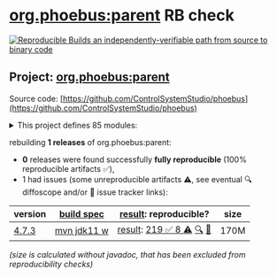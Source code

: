 [org.phoebus:parent](https://central.sonatype.com/artifact/org.phoebus/parent/versions) RB check
=======

[![Reproducible Builds](https://reproducible-builds.org/images/logos/rb.svg) an independently-verifiable path from source to binary code](https://reproducible-builds.org/)

## Project: [org.phoebus:parent](https://central.sonatype.com/artifact/org.phoebus/parent/versions)

Source code: [https://github.com/ControlSystemStudio/phoebus](https://github.com/ControlSystemStudio/phoebus)

<details><summary>This project defines 85 modules:</summary>

* [org.phoebus:app](https://central.sonatype.com/artifact/org.phoebus/app/4.7.3)
* [org.phoebus:app-3d-viewer](https://central.sonatype.com/artifact/org.phoebus/app-3d-viewer/4.7.3)
* [org.phoebus:app-alarm](https://central.sonatype.com/artifact/org.phoebus/app-alarm/4.7.3)
* [org.phoebus:app-alarm-datasouce](https://central.sonatype.com/artifact/org.phoebus/app-alarm-datasouce/4.7.3)
* [org.phoebus:app-alarm-logging-ui](https://central.sonatype.com/artifact/org.phoebus/app-alarm-logging-ui/4.7.3)
* [org.phoebus:app-alarm-model](https://central.sonatype.com/artifact/org.phoebus/app-alarm-model/4.7.3)
* [org.phoebus:app-alarm-ui](https://central.sonatype.com/artifact/org.phoebus/app-alarm-ui/4.7.3)
* [org.phoebus:app-channel](https://central.sonatype.com/artifact/org.phoebus/app-channel/4.7.3)
* [org.phoebus:app-channel-channelfinder](https://central.sonatype.com/artifact/org.phoebus/app-channel-channelfinder/4.7.3)
* [org.phoebus:app-channel-utility](https://central.sonatype.com/artifact/org.phoebus/app-channel-utility/4.7.3)
* [org.phoebus:app-channel-views](https://central.sonatype.com/artifact/org.phoebus/app-channel-views/4.7.3)
* [org.phoebus:app-console](https://central.sonatype.com/artifact/org.phoebus/app-console/4.7.3)
* [org.phoebus:app-credentials-management](https://central.sonatype.com/artifact/org.phoebus/app-credentials-management/4.7.3)
* [org.phoebus:app-databrowser](https://central.sonatype.com/artifact/org.phoebus/app-databrowser/4.7.3)
* [org.phoebus:app-databrowser-timescale](https://central.sonatype.com/artifact/org.phoebus/app-databrowser-timescale/4.7.3)
* [org.phoebus:app-diag](https://central.sonatype.com/artifact/org.phoebus/app-diag/4.7.3)
* [org.phoebus:app-display](https://central.sonatype.com/artifact/org.phoebus/app-display/4.7.3)
* [org.phoebus:app-display-adapters](https://central.sonatype.com/artifact/org.phoebus/app-display-adapters/4.7.3)
* [org.phoebus:app-display-convert-edm](https://central.sonatype.com/artifact/org.phoebus/app-display-convert-edm/4.7.3)
* [org.phoebus:app-display-convert-medm](https://central.sonatype.com/artifact/org.phoebus/app-display-convert-medm/4.7.3)
* [org.phoebus:app-display-editor](https://central.sonatype.com/artifact/org.phoebus/app-display-editor/4.7.3)
* [org.phoebus:app-display-fonts](https://central.sonatype.com/artifact/org.phoebus/app-display-fonts/4.7.3)
* [org.phoebus:app-display-linearmeter](https://central.sonatype.com/artifact/org.phoebus/app-display-linearmeter/4.7.3)
* [org.phoebus:app-display-model](https://central.sonatype.com/artifact/org.phoebus/app-display-model/4.7.3)
* [org.phoebus:app-display-navigation](https://central.sonatype.com/artifact/org.phoebus/app-display-navigation/4.7.3)
* [org.phoebus:app-display-representation](https://central.sonatype.com/artifact/org.phoebus/app-display-representation/4.7.3)
* [org.phoebus:app-display-representation-javafx](https://central.sonatype.com/artifact/org.phoebus/app-display-representation-javafx/4.7.3)
* [org.phoebus:app-display-runtime](https://central.sonatype.com/artifact/org.phoebus/app-display-runtime/4.7.3)
* [org.phoebus:app-display-thumbwheel](https://central.sonatype.com/artifact/org.phoebus/app-display-thumbwheel/4.7.3)
* [org.phoebus:app-email](https://central.sonatype.com/artifact/org.phoebus/app-email/4.7.3)
* [org.phoebus:app-email-ui](https://central.sonatype.com/artifact/org.phoebus/app-email-ui/4.7.3)
* [org.phoebus:app-errlog](https://central.sonatype.com/artifact/org.phoebus/app-errlog/4.7.3)
* [org.phoebus:app-eslog](https://central.sonatype.com/artifact/org.phoebus/app-eslog/4.7.3)
* [org.phoebus:app-filebrowser](https://central.sonatype.com/artifact/org.phoebus/app-filebrowser/4.7.3)
* [org.phoebus:app-imageviewer](https://central.sonatype.com/artifact/org.phoebus/app-imageviewer/4.7.3)
* [org.phoebus:app-log-configuration](https://central.sonatype.com/artifact/org.phoebus/app-log-configuration/4.7.3)
* [org.phoebus:app-logbook](https://central.sonatype.com/artifact/org.phoebus/app-logbook/4.7.3)
* [org.phoebus:app-logbook-elog](https://central.sonatype.com/artifact/org.phoebus/app-logbook-elog/4.7.3)
* [org.phoebus:app-logbook-inmemory](https://central.sonatype.com/artifact/org.phoebus/app-logbook-inmemory/4.7.3)
* [org.phoebus:app-logbook-olog](https://central.sonatype.com/artifact/org.phoebus/app-logbook-olog/4.7.3)
* [org.phoebus:app-logbook-olog-client](https://central.sonatype.com/artifact/org.phoebus/app-logbook-olog-client/4.7.3)
* [org.phoebus:app-logbook-olog-client-es](https://central.sonatype.com/artifact/org.phoebus/app-logbook-olog-client-es/4.7.3)
* [org.phoebus:app-logbook-olog-ui](https://central.sonatype.com/artifact/org.phoebus/app-logbook-olog-ui/4.7.3)
* [org.phoebus:app-logbook-ui](https://central.sonatype.com/artifact/org.phoebus/app-logbook-ui/4.7.3)
* [org.phoebus:app-pace](https://central.sonatype.com/artifact/org.phoebus/app-pace/4.7.3)
* [org.phoebus:app-perfmon](https://central.sonatype.com/artifact/org.phoebus/app-perfmon/4.7.3)
* [org.phoebus:app-probe](https://central.sonatype.com/artifact/org.phoebus/app-probe/4.7.3)
* [org.phoebus:app-pvtable](https://central.sonatype.com/artifact/org.phoebus/app-pvtable/4.7.3)
* [org.phoebus:app-pvtree](https://central.sonatype.com/artifact/org.phoebus/app-pvtree/4.7.3)
* [org.phoebus:app-rtplot](https://central.sonatype.com/artifact/org.phoebus/app-rtplot/4.7.3)
* [org.phoebus:app-save-and-restore](https://central.sonatype.com/artifact/org.phoebus/app-save-and-restore/4.7.3)
* [org.phoebus:app-scan](https://central.sonatype.com/artifact/org.phoebus/app-scan/4.7.3)
* [org.phoebus:app-scan-client](https://central.sonatype.com/artifact/org.phoebus/app-scan-client/4.7.3)
* [org.phoebus:app-scan-model](https://central.sonatype.com/artifact/org.phoebus/app-scan-model/4.7.3)
* [org.phoebus:app-scan-ui](https://central.sonatype.com/artifact/org.phoebus/app-scan-ui/4.7.3)
* [org.phoebus:app-trends](https://central.sonatype.com/artifact/org.phoebus/app-trends/4.7.3)
* [org.phoebus:app-trends-rich-adapters](https://central.sonatype.com/artifact/org.phoebus/app-trends-rich-adapters/4.7.3)
* [org.phoebus:app-trends-simple-adapters](https://central.sonatype.com/artifact/org.phoebus/app-trends-simple-adapters/4.7.3)
* [org.phoebus:app-update](https://central.sonatype.com/artifact/org.phoebus/app-update/4.7.3)
* [org.phoebus:app-utility](https://central.sonatype.com/artifact/org.phoebus/app-utility/4.7.3)
* [org.phoebus:app-utility-preference-manager](https://central.sonatype.com/artifact/org.phoebus/app-utility-preference-manager/4.7.3)
* [org.phoebus:core](https://central.sonatype.com/artifact/org.phoebus/core/4.7.3)
* [org.phoebus:core-email](https://central.sonatype.com/artifact/org.phoebus/core-email/4.7.3)
* [org.phoebus:core-formula](https://central.sonatype.com/artifact/org.phoebus/core-formula/4.7.3)
* [org.phoebus:core-framework](https://central.sonatype.com/artifact/org.phoebus/core-framework/4.7.3)
* [org.phoebus:core-launcher](https://central.sonatype.com/artifact/org.phoebus/core-launcher/4.7.3)
* [org.phoebus:core-logbook](https://central.sonatype.com/artifact/org.phoebus/core-logbook/4.7.3)
* [org.phoebus:core-pv](https://central.sonatype.com/artifact/org.phoebus/core-pv/4.7.3)
* [org.phoebus:core-pva](https://central.sonatype.com/artifact/org.phoebus/core-pva/4.7.3)
* [org.phoebus:core-security](https://central.sonatype.com/artifact/org.phoebus/core-security/4.7.3)
* [org.phoebus:core-types](https://central.sonatype.com/artifact/org.phoebus/core-types/4.7.3)
* [org.phoebus:core-ui](https://central.sonatype.com/artifact/org.phoebus/core-ui/4.7.3)
* [org.phoebus:core-util](https://central.sonatype.com/artifact/org.phoebus/core-util/4.7.3)
* [org.phoebus:core-vtype](https://central.sonatype.com/artifact/org.phoebus/core-vtype/4.7.3)
* [org.phoebus:dependencies](https://central.sonatype.com/artifact/org.phoebus/dependencies/4.7.3)
* [org.phoebus:install-jars](https://central.sonatype.com/artifact/org.phoebus/install-jars/4.7.3)
* [org.phoebus:parent](https://central.sonatype.com/artifact/org.phoebus/parent/4.7.3)
* [org.phoebus:phoebus-target](https://central.sonatype.com/artifact/org.phoebus/phoebus-target/4.7.3)
* [org.phoebus:save-and-restore](https://central.sonatype.com/artifact/org.phoebus/save-and-restore/4.7.3)
* [org.phoebus:save-and-restore-logging](https://central.sonatype.com/artifact/org.phoebus/save-and-restore-logging/4.7.3)
* [org.phoebus:save-and-restore-model](https://central.sonatype.com/artifact/org.phoebus/save-and-restore-model/4.7.3)
* [org.phoebus:service-alarm-config-logger](https://central.sonatype.com/artifact/org.phoebus/service-alarm-config-logger/4.7.3)
* [org.phoebus:service-alarm-logger](https://central.sonatype.com/artifact/org.phoebus/service-alarm-logger/4.7.3)
* [org.phoebus:service-save-and-restore](https://central.sonatype.com/artifact/org.phoebus/service-save-and-restore/4.7.3)
* [org.phoebus:services](https://central.sonatype.com/artifact/org.phoebus/services/4.7.3)
</details>

rebuilding **1 releases** of org.phoebus:parent:
- **0** releases were found successfully **fully reproducible** (100% reproducible artifacts :white_check_mark:),
- 1 had issues (some unreproducible artifacts :warning:, see eventual :mag: diffoscope and/or :memo: issue tracker links):

| version | [build spec](/BUILDSPEC.md) | [result](https://reproducible-builds.org/docs/jvm/): reproducible? | size |
| -- | --------- | ------ | -- |
| [4.7.3](https://central.sonatype.com/artifact/org.phoebus/parent/4.7.3/pom) | [mvn jdk11 w](phoebus-4.7.3.buildspec) | [result](parent-4.7.3.buildinfo): [219 :white_check_mark:  8 :warning:](parent-4.7.3.buildcompare) [:mag:](parent-4.7.3.diffoscope) [:memo:](https://github.com/ControlSystemStudio/phoebus/pull/2904) | 170M |

<i>(size is calculated without javadoc, that has been excluded from reproducibility checks)</i>
